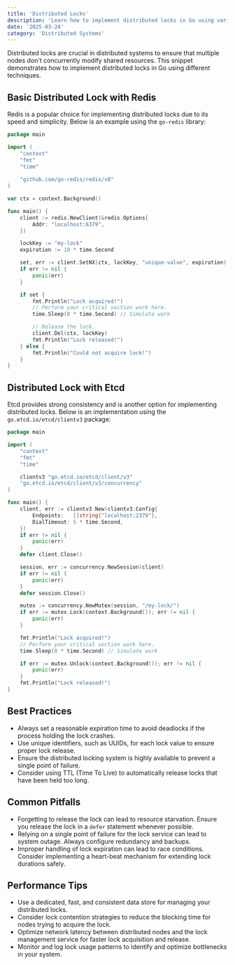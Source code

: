 ```yaml
---
title: 'Distributed Locks'
description: 'Learn how to implement distributed locks in Go using various techniques.'
date: '2025-03-24'
category: 'Distributed Systems'
---
```


Distributed locks are crucial in distributed systems to ensure that multiple nodes don't concurrently modify shared resources. This snippet demonstrates how to implement distributed locks in Go using different techniques.

## Basic Distributed Lock with Redis

Redis is a popular choice for implementing distributed locks due to its speed and simplicity. Below is an example using the `go-redis` library:

```go
package main

import (
	"context"
	"fmt"
	"time"
	
	"github.com/go-redis/redis/v8"
)

var ctx = context.Background()

func main() {
	client := redis.NewClient(&redis.Options{
		Addr: "localhost:6379",
	})

	lockKey := "my-lock"
	expiration := 10 * time.Second

	set, err := client.SetNX(ctx, lockKey, "unique-value", expiration).Result()
	if err != nil {
		panic(err)
	}

	if set {
		fmt.Println("Lock acquired!")
		// Perform your critical section work here.
		time.Sleep(8 * time.Second) // Simulate work

		// Release the lock.
		client.Del(ctx, lockKey)
		fmt.Println("Lock released!")
	} else {
		fmt.Println("Could not acquire lock!")
	}
}
```

## Distributed Lock with Etcd

Etcd provides strong consistency and is another option for implementing distributed locks. Below is an implementation using the `go.etcd.io/etcd/clientv3` package:

```go
package main

import (
	"context"
	"fmt"
	"time"

	clientv3 "go.etcd.io/etcd/client/v3"
	"go.etcd.io/etcd/client/v3/concurrency"
)

func main() {
	client, err := clientv3.New(clientv3.Config{
		Endpoints:   []string{"localhost:2379"},
		DialTimeout: 5 * time.Second,
	})
	if err != nil {
		panic(err)
	}
	defer client.Close()

	session, err := concurrency.NewSession(client)
	if err != nil {
		panic(err)
	}
	defer session.Close()

	mutex := concurrency.NewMutex(session, "/my-lock/")
	if err := mutex.Lock(context.Background()); err != nil {
		panic(err)
	}

	fmt.Println("Lock acquired!")
	// Perform your critical section work here.
	time.Sleep(8 * time.Second) // Simulate work

	if err := mutex.Unlock(context.Background()); err != nil {
		panic(err)
	}
	fmt.Println("Lock released!")
}
```

## Best Practices

- Always set a reasonable expiration time to avoid deadlocks if the process holding the lock crashes.
- Use unique identifiers, such as UUIDs, for each lock value to ensure proper lock release.
- Ensure the distributed locking system is highly available to prevent a single point of failure.
- Consider using TTL (Time To Live) to automatically release locks that have been held too long.

## Common Pitfalls

- Forgetting to release the lock can lead to resource starvation. Ensure you release the lock in a `defer` statement whenever possible.
- Relying on a single point of failure for the lock service can lead to system outage. Always configure redundancy and backups.
- Improper handling of lock expiration can lead to race conditions. Consider implementing a heart-beat mechanism for extending lock durations safely.

## Performance Tips

- Use a dedicated, fast, and consistent data store for managing your distributed locks.
- Consider lock contention strategies to reduce the blocking time for nodes trying to acquire the lock.
- Optimize network latency between distributed nodes and the lock management service for faster lock acquisition and release.
- Monitor and log lock usage patterns to identify and optimize bottlenecks in your system.
